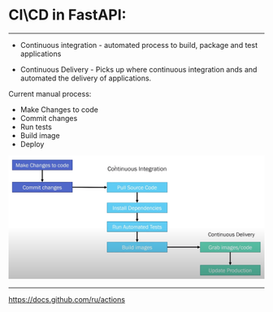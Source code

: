 # CI\CD in FastAPI:
___

- Continuous integration - automated process to build, package and test applications

- Continuous Delivery - Picks up where continuous integration ands and automated the delivery of applications.

Current manual process:
- Make Changes to code
- Commit changes
- Run tests
- Build image
- Deploy

![](..\img\CI-CD.png)

____
https://docs.github.com/ru/actions
